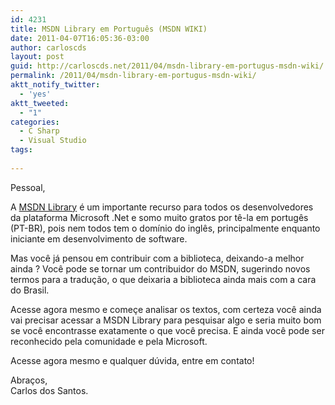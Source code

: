```yaml
---
id: 4231
title: MSDN Library em Português (MSDN WIKI)
date: 2011-04-07T16:05:36-03:00
author: carloscds
layout: post
guid: http://carloscds.net/2011/04/msdn-library-em-portugus-msdn-wiki/
permalink: /2011/04/msdn-library-em-portugus-msdn-wiki/
aktt_notify_twitter:
  - 'yes'
aktt_tweeted:
  - "1"
categories:
  - C Sharp
  - Visual Studio
tags:
  
---
```

Pessoal,

A [MSDN Library](http://msdn.microsoft.com/pt-br/library) é um importante recurso para todos os desenvolvedores da plataforma Microsoft .Net e somo muito gratos por tê-la em portugês (PT-BR), pois nem todos tem o domínio do inglês, principalmente enquanto iniciante em desenvolvimento de software.

Mas você já pensou em contribuir com a biblioteca, deixando-a melhor ainda ? Você pode se tornar um contribuidor do MSDN, sugerindo novos termos para a tradução, o que deixaria a biblioteca ainda mais com a cara do Brasil.

Acesse agora mesmo e começe analisar os textos, com certeza você ainda vai precisar acessar a MSDN Library para pesquisar algo e seria muito bom se você encontrasse exatamente o que você precisa. E ainda você pode ser reconhecido pela comunidade e pela Microsoft.

Acesse agora mesmo e qualquer dúvida, entre em contato!

Abraços,  
Carlos dos Santos.